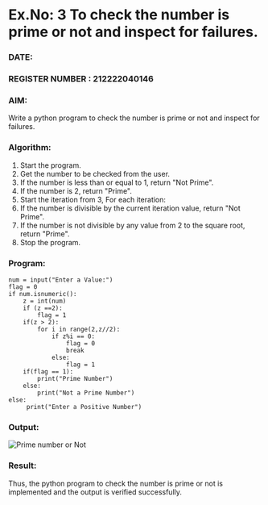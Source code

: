 # Ex.No: 3 To check the number is prime or not and inspect for failures.
 
### DATE:                                                                            
### REGISTER NUMBER : 212222040146
### AIM: 
Write a python program to check the number is prime or not and inspect for failures.
 
### Algorithm:
1. Start the program.
2. Get the number to be checked from the user.
3. If the number is less than or equal to 1, return "Not Prime".
4. If the number is 2, return "Prime".
5. Start the iteration from 3, For each iteration:
6. If the number is divisible by the current iteration value, return "Not Prime".
7. If the number is not divisible by any value from 2 to the square root, return "Prime".
8. Stop the program.

### Program:

```
num = input("Enter a Value:") 
flag = 0 
if num.isnumeric(): 
    z = int(num) 
    if (z ==2): 
        flag = 1 
    if(z > 2): 
        for i in range(2,z//2): 
            if z%i == 0: 
                flag = 0 
                break 
            else: 
                flag = 1 
    if(flag == 1): 
        print("Prime Number") 
    else: 
        print("Not a Prime Number") 
else: 
     print("Enter a Positive Number")
```
### Output:

![Prime number or Not](https://github.com/user-attachments/assets/a755f4f6-b0e7-4f84-a6b8-5fc9d6296ff1)

### Result:
Thus, the python program to check the number is prime or not is implemented and the output is verified successfully.
